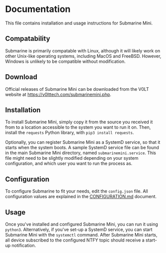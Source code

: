 # Documentation

This file contains installation and usage instructions for Submarine Mini.


## Compatability

Submarine is primarily compatable with Linux, although it will likely work on other Unix-like operating systems, including MacOS and FreeBSD. However, Windows is unlikely to be compatible without modification.


## Download

Official releases of Submarine Mini can be downloaded from the V0LT website at <https://v0lttech.com/submarinemini.php>.


## Installation

To install Submarine Mini, simply copy it from the source you received it from to a location accessible to the system you want to run it on. Then, install the `requests` Python library, with `pip3 install requests`.

Optionally, you can register Submarine Mini as a SystemD service, so that it starts when the system boots. A sample SystemD service file can be found in the main Submarine Mini directory, named `submarinemini.service`. This file might need to be slightly modified depending on your system configuration, and which user you want to run the process as.


## Configuration

To configure Submarine to fit your needs, edit the `config.json` file. All configuration values are explained in the [CONFIGURATION.md](CONFIGURATION.md) document.


## Usage

Once you've installed and configured Submarine Mini, you can run it using `python3`. Alternatively, if you've set-up a SystemD service, you can start Submarine Mini with the `systemctl` command. After Submarine Mini starts, all device subscribed to the configured NTFY topic should receive a start-up notification.
